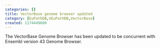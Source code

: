 ```yaml
---
categories: []
title: VectorBase genome browser updated
category: [EuPathDB,VEuPathDB,VectorBase]
created: 1174449600
---
```

The VectorBase Genome Browser has been updated to be concurrent with Ensembl version 43 Genome Browser. 
